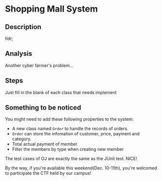 # Shopping Mall System
## Description
tldr;
## Analysis
Another cyber farmer's problem...
## Steps
Just fill in the blank of each class that needs implement
## Something to be noticed
You might need to add these following properties to the system:
- A new class named `Order` to handle the records of orders.
- `Order` can store the infomation of customer, price, payment and category. 
- Total actual payment of member
- Filter the members by type when creating new member

The test cases of OJ are exactly the same as the JUnit test. NICE!

By the way, if you're available this weekend(Dec. 10-11th), you're welcomed to participate the CTF held by our campus! 